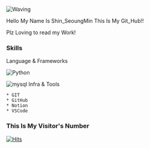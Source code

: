 ![Waving](https://capsule-render.vercel.app/api?type=waving&height=200&text=Thacks+For+Visit&fontAlign=40&fontAlignY=40&color=gradient)

Hello My Name Is Shin_SeoungMin
This Is My Git_Hub!!

Plz Loving to read my Work!

### Skills

Language & Frameworks

![Python](https://img.shields.io/badge/python-3776AB.svg?&style=for-the-badge&logo=python&logoColor=white)

![mysql](https://img.shields.io/badge/mysql-4479A1.svg?&style=for-the-badge&logo=mysql&logoColor=white)
Infra & Tools

    * GIT
    * GitHub
    * Notion
    * VSCode

### This Is My Visitor's Number
[![Hits](https://hits.seeyoufarm.com/api/count/incr/badge.svg?url=https%3A%2F%2Fgithub.com%2Fwhitecrowclown&count_bg=%2379C83D&title_bg=%23555555&icon=&icon_color=%23E7E7E7&title=hits&edge_flat=false)](https://hits.seeyoufarm.com)

